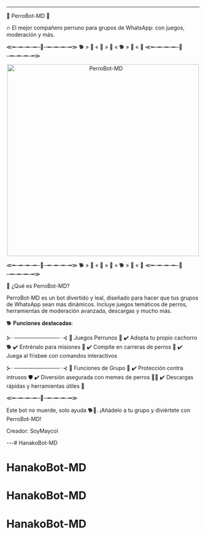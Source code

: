 ---

🐶 PerroBot-MD 🐶

🔥 El mejor compañero perruno para grupos de WhatsApp: con juegos, moderación y más.

≪━─━─━─━─🐾─━─━─━─━≫
🐕 » 🦴 « 🐩 » 🐶 « 🐕 » 🦴 « 🐩
≪━─━─━─━─🐾─━─━─━─━≫

<p align="center">
  <img src="https://i.postimg.cc/FHyQjzY4/4-sin-t-tulo-20250331223051.png" alt="PerroBot-MD" width="500"/>
</p>

≪━─━─━─━─🐾─━─━─━─━≫
🐕 » 🦴 « 🐩 » 🐶 « 🐕 » 🦴 « 🐩
≪━─━─━─━─🐾─━─━─━─━≫

🐾 ¿Qué es PerroBot-MD?

PerroBot-MD es un bot divertido y leal, diseñado para hacer que tus grupos de WhatsApp sean más dinámicos.
Incluye juegos temáticos de perros, herramientas de moderación avanzada, descargas y mucho más.

🐕 𝐅𝐮𝐧𝐜𝐢𝐨𝐧𝐞𝐬 𝐝𝐞𝐬𝐭𝐚𝐜𝐚𝐝𝐚𝐬:

⊱⋅ ──────────── ⋅⊰
🎾 Juegos Perrunos 🦴
✔️ Adopta tu propio cachorro 🐕
✔️ Entrénalo para misiones 🎯
✔️ Compite en carreras de perros 🏁
✔️ Juega al frisbee con comandos interactivos

⊱⋅ ──────────── ⋅⊰
🐾 Funciones de Grupo 🏡
✔️ Protección contra intrusos 🛡️
✔️ Diversión asegurada con memes de perros 🐶😂
✔️ Descargas rápidas y herramientas útiles 📲

≪━─━─━─━─🐾─━─━─━─━≫

Este bot no muerde, solo ayuda 🐕💙. ¡Añádelo a tu grupo y diviértete con PerroBot-MD!

Creador: SoyMaycol

---# HanakoBot-MD
# HanakoBot-MD
# HanakoBot-MD
# HanakoBot-MD
